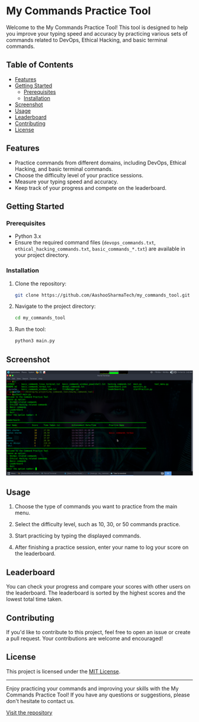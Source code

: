 
# My Commands Practice Tool

Welcome to the My Commands Practice Tool! This tool is designed to help you improve your typing speed and accuracy by practicing various sets of commands related to DevOps, Ethical Hacking, and basic terminal commands.

## Table of Contents

- [Features](#features)
- [Getting Started](#getting-started)
  - [Prerequisites](#prerequisites)
  - [Installation](#installation)
- [Screenshot](#Screenshot)
- [Usage](#usage)
- [Leaderboard](#leaderboard)
- [Contributing](#contributing)
- [License](#license)

## Features

- Practice commands from different domains, including DevOps, Ethical Hacking, and basic terminal commands.
- Choose the difficulty level of your practice sessions.
- Measure your typing speed and accuracy.
- Keep track of your progress and compete on the leaderboard.

## Getting Started

### Prerequisites

- Python 3.x
- Ensure the required command files (`devops_commands.txt`, `ethical_hacking_commands.txt`, `basic_commands_*.txt`) are available in your project directory.

### Installation

1. Clone the repository:
   ```sh
   git clone https://github.com/AashooSharmaTech/my_commands_tool.git
   ```

2. Navigate to the project directory:
   ```sh
   cd my_commands_tool
   ```

3. Run the tool:
   ```sh
   python3 main.py
   ```


## Screenshot
![Screenshot](myFiles/tool_test.png)

## Usage

1. Choose the type of commands you want to practice from the main menu.

2. Select the difficulty level, such as 10, 30, or 50 commands practice.

3. Start practicing by typing the displayed commands.

4. After finishing a practice session, enter your name to log your score on the leaderboard.

## Leaderboard

You can check your progress and compare your scores with other users on the leaderboard. The leaderboard is sorted by the highest scores and the lowest total time taken.

## Contributing

If you'd like to contribute to this project, feel free to open an issue or create a pull request. Your contributions are welcome and encouraged!

## License

This project is licensed under the [MIT License](LICENSE).

---

Enjoy practicing your commands and improving your skills with the My Commands Practice Tool! If you have any questions or suggestions, please don't hesitate to contact us.

[Visit the repository](https://github.com/AashooSharmaTech/my_commands_tool)
```

